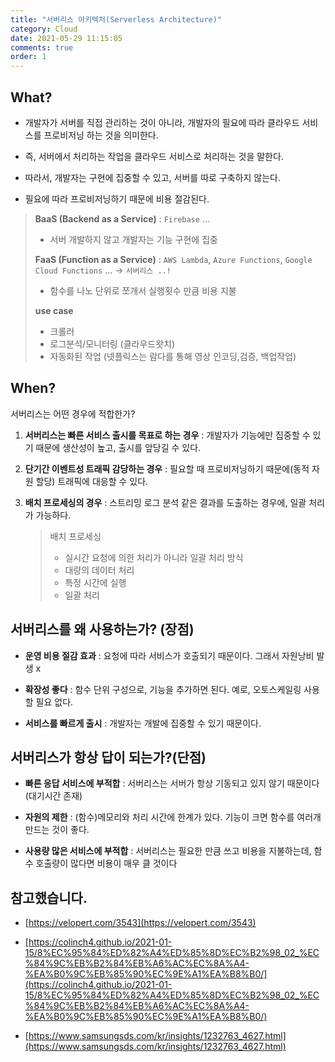 ```yaml
---
title: "서버리스 아키텍처(Serverless Architecture)"
category: Cloud
date: 2021-05-29 11:15:05
comments: true
order: 1
---
```


## What?

- 개발자가 서버를 직접 관리하는 것이 아니라, 개발자의 필요에 따라 클라우드 서비스를 프로비저닝 하는 것을 의미한다.

- 즉, 서버에서 처리하는 작업을 클라우드 서비스로 처리하는 것을 말한다.

- 따라서, 개발자는 구현에 집중할 수 있고, 서버를 따로 구축하지 않는다.

- 필요에 따라 프로비저닝하기 때문에 비용 절감된다. 

> **BaaS (Backend as a Service)** : `Firebase` …
>
> - 서버 개발하지 않고 개발자는 기능 구현에 집중
>
> **FaaS (Function as a Service)** : `AWS Lambda`, `Azure Functions`, `Google Cloud Functions` …     -> `서버리스 ..!`
>
> - 함수를 나노 단위로 쪼개서 실행횟수 만큼 비용 지불
>
> **use case** 
>
> - 크롤러
> - 로그분석/모니터링 (클라우드왓치)
> - 자동화된 작업 (넷플릭스는 람다를 통해 영상 인코딩,검증, 백업작업)



## When?

서버리스는 어떤 경우에 적합한가?

1. **서버리스는 빠른 서비스 출시를 목표로 하는 경우** : 개발자가 기능에만 집중할 수 있기 때문에 생산성이 높고, 출시를 앞당길 수 있다.

1. **단기간 이벤트성 트래픽 감당하는 경우** : 필요할 때 프로비저닝하기 때문에(동적 자원 할당) 트래픽에 대응할 수 있다.

2. **배치 프로세싱의 경우** : 스트리밍 로그 분석 같은 결과를 도출하는 경우에, 일괄 처리가 가능하다.

   > 배치 프로세싱 
   >
   > - 실시간 요청에 의한 처리가 아니라 일괄 처리 방식
   >  - 대량의 데이터 처리
   >   - 특정 시간에 실행
   >   - 일괄 처리 



## 서버리스를 왜 사용하는가? (장점)

- **운영 비용 절감 효과** : 요청에 따라 서비스가 호출되기 때문이다. 그래서 자원낭비 발생 x

- **확장성 좋다** : 함수 단위 구성으로, 기능을 추가하면 된다. 예로, 오토스케일링 사용할 필요 없다.

- **서비스를 빠르게 출시** : 개발자는 개발에 집중할 수 있기 때문이다.



## 서버리스가 항상 답이 되는가?(단점)

- **빠른 응답 서비스에 부적합** : 서버리스는 서버가 항상 기동되고 있지 않기 때문이다(대기시간 존재)

- **자원의 제한** : (함수)메모리와 처리 시간에 한계가 있다. 기능이 크면 함수를 여러개 만드는 것이 좋다. 

-  **사용량 많은 서비스에 부적합** : 서버리스는 필요한 만큼 쓰고 비용을 지불하는데, 함수 호출량이 많다면 비용이 매우 클 것이다



## 참고했습니다.

- [https://velopert.com/3543](https://velopert.com/3543)

- [https://colinch4.github.io/2021-01-15/8%EC%95%84%ED%82%A4%ED%85%8D%EC%B2%98_02_%EC%84%9C%EB%B2%84%EB%A6%AC%EC%8A%A4-%EA%B0%9C%EB%85%90%EC%9E%A1%EA%B8%B0/](https://colinch4.github.io/2021-01-15/8%EC%95%84%ED%82%A4%ED%85%8D%EC%B2%98_02_%EC%84%9C%EB%B2%84%EB%A6%AC%EC%8A%A4-%EA%B0%9C%EB%85%90%EC%9E%A1%EA%B8%B0/)

- [https://www.samsungsds.com/kr/insights/1232763_4627.html](https://www.samsungsds.com/kr/insights/1232763_4627.html)